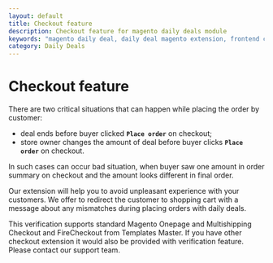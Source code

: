 ```yaml
---
layout: default
title: Checkout feature
description: Checkout feature for magento daily deals module
keywords: "magento daily deal, daily deal magento extension, frontend checkout"
category: Daily Deals
---
```


# Checkout feature

There are two critical situations that can happen while placing the order by
customer:

- deal ends before buyer clicked **`Place order`** on checkout;
- store owner changes the amount of deal before buyer clicks **`Place order`** on
checkout.

In such cases can occur bad situation, when buyer saw one amount in order
summary on checkout and the amount looks different in final order.

Our extension will help you to avoid unpleasant experience with your
customers. We offer to redirect the customer to shopping cart with a message about
any mismatches during placing orders with daily deals.

This verification supports standard Magento Onepage and Multishipping Checkout
and FireCheckout from Templates Master. If you have other checkout extension it would also be provided with verification feature. Please contact our support team.